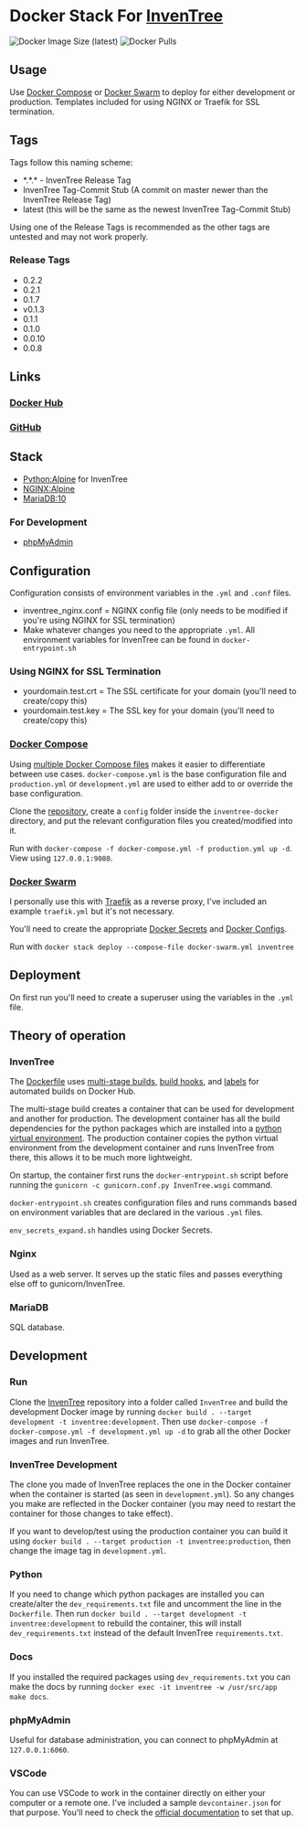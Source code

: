 # Docker Stack For [InvenTree](https://github.com/inventree/InvenTree)

![Docker Image Size (latest)](https://img.shields.io/docker/image-size/zeigren/inventree/latest)
![Docker Pulls](https://img.shields.io/docker/pulls/zeigren/inventree)

## Usage

Use [Docker Compose](https://docs.docker.com/compose/) or [Docker Swarm](https://docs.docker.com/engine/swarm/) to deploy for either development or production. Templates included for using NGINX or Traefik for SSL termination.

## Tags

Tags follow this naming scheme:

- \*.\*.\* - InvenTree Release Tag
- InvenTree Tag-Commit Stub (A commit on master newer than the InvenTree Release Tag)
- latest (this will be the same as the newest InvenTree Tag-Commit Stub)

Using one of the Release Tags is recommended as the other tags are untested and may not work properly.

### Release Tags

- 0.2.2
- 0.2.1
- 0.1.7
- v0.1.3
- 0.1.1
- 0.1.0
- 0.0.10
- 0.0.8

## Links

### [Docker Hub](https://hub.docker.com/r/zeigren/inventree)

### [GitHub](https://github.com/Zeigren/inventree-docker)

## Stack

- [Python:Alpine](https://hub.docker.com/_/python) for InvenTree
- [NGINX:Alpine](https://hub.docker.com/_/nginx)
- [MariaDB:10](https://hub.docker.com/_/mariadb)

### For Development

- [phpMyAdmin](https://hub.docker.com/r/phpmyadmin/phpmyadmin/)

## Configuration

Configuration consists of environment variables in the `.yml` and `.conf` files.

- inventree_nginx.conf = NGINX config file (only needs to be modified if you're using NGINX for SSL termination)
- Make whatever changes you need to the appropriate `.yml`. All environment variables for InvenTree can be found in `docker-entrypoint.sh`

### Using NGINX for SSL Termination

- yourdomain.test.crt = The SSL certificate for your domain (you'll need to create/copy this)
- yourdomain.test.key = The SSL key for your domain (you'll need to create/copy this)

### [Docker Compose](https://docs.docker.com/compose/)

Using [multiple Docker Compose files](https://docs.docker.com/compose/extends/#multiple-compose-files) makes it easier to differentiate between use cases. `docker-compose.yml` is the base configuration file and `production.yml` or `development.yml` are used to either add to or override the base configuration.

Clone the [repository](https://github.com/Zeigren/inventree-docker), create a `config` folder inside the `inventree-docker` directory, and put the relevant configuration files you created/modified into it.

Run with `docker-compose -f docker-compose.yml -f production.yml up -d`. View using `127.0.0.1:9080`.

### [Docker Swarm](https://docs.docker.com/engine/swarm/)

I personally use this with [Traefik](https://traefik.io/) as a reverse proxy, I've included an example `traefik.yml` but it's not necessary.

You'll need to create the appropriate [Docker Secrets](https://docs.docker.com/engine/swarm/secrets/) and [Docker Configs](https://docs.docker.com/engine/swarm/configs/).

Run with `docker stack deploy --compose-file docker-swarm.yml inventree`

## Deployment

On first run you'll need to create a superuser using the variables in the `.yml` file.

## Theory of operation

### InvenTree

The [Dockerfile](https://docs.docker.com/engine/reference/builder/) uses [multi-stage builds](https://docs.docker.com/develop/develop-images/multistage-build/), [build hooks](https://docs.docker.com/docker-hub/builds/advanced/#build-hook-examples), and [labels](http://label-schema.org/rc1/#build-time-labels) for automated builds on Docker Hub.

The multi-stage build creates a container that can be used for development and another for production. The development container has all the build dependencies for the python packages which are installed into a [python virtual environment](https://docs.python.org/3/tutorial/venv.html). The production container copies the python virtual environment from the development container and runs InvenTree from there, this allows it to be much more lightweight.

On startup, the container first runs the `docker-entrypoint.sh` script before running the `gunicorn -c gunicorn.conf.py InvenTree.wsgi` command.

`docker-entrypoint.sh` creates configuration files and runs commands based on environment variables that are declared in the various `.yml` files.

`env_secrets_expand.sh` handles using Docker Secrets.

### Nginx

Used as a web server. It serves up the static files and passes everything else off to gunicorn/InvenTree.

### MariaDB

SQL database.

## Development

### Run

Clone the [InvenTree](https://github.com/inventree/InvenTree) repository into a folder called `InvenTree` and build the development Docker image by running `docker build . --target development -t inventree:development`. Then use `docker-compose -f docker-compose.yml -f development.yml up -d` to grab all the other Docker images and run InvenTree.

### InvenTree Development

The clone you made of InvenTree replaces the one in the Docker container when the container is started (as seen in `development.yml`). So any changes you make are reflected in the Docker container (you may need to restart the container for those changes to take effect).

If you want to develop/test using the production container you can build it using `docker build . --target production -t inventree:production`, then change the image tag in `development.yml`.

### Python

If you need to change which python packages are installed you can create/alter the `dev_requirements.txt` file and uncomment the line in the `Dockerfile`. Then run `docker build . --target development -t inventree:development`  to rebuild the container, this will install `dev_requirements.txt` instead of the default InvenTree `requirements.txt`.

### Docs

If you installed the required packages using `dev_requirements.txt` you can make the docs by running `docker exec -it inventree -w /usr/src/app make docs`.

### phpMyAdmin

Useful for database administration, you can connect to phpMyAdmin at `127.0.0.1:6060`.

### VSCode

You can use VSCode to work in the container directly on either your computer or a remote one. I've included a sample `devcontainer.json` for that purpose. You'll need to check the [official documentation](https://code.visualstudio.com/docs/remote/containers) to set that up.
